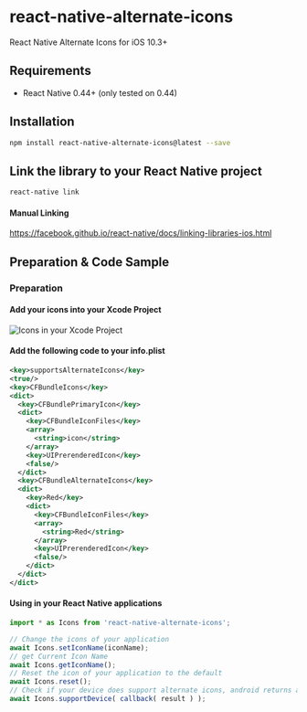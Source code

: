 # react-native-alternate-icons
React Native Alternate Icons for iOS 10.3+

## Requirements
* React Native 0.44+ (only tested on 0.44)

## Installation

```bash
npm install react-native-alternate-icons@latest --save
```

## Link the library to your React Native project

```bash
react-native link
```

#### Manual Linking

https://facebook.github.io/react-native/docs/linking-libraries-ios.html

## Preparation & Code Sample

### Preparation

#### Add your icons into your Xcode Project
![Icons in your Xcode Project](http://kamsteegsoftware.nl/react-native-alternate-icons/icons-project.png)

#### Add the following code to your info.plist
```xml
<key>supportsAlternateIcons</key>
<true/>
<key>CFBundleIcons</key>
<dict>
  <key>CFBundlePrimaryIcon</key>
  <dict>
    <key>CFBundleIconFiles</key>
    <array>
      <string>icon</string>
    </array>
    <key>UIPrerenderedIcon</key>
    <false/>
  </dict>
  <key>CFBundleAlternateIcons</key>
  <dict>
    <key>Red</key>
    <dict>
      <key>CFBundleIconFiles</key>
      <array>
        <string>Red</string>
      </array>
      <key>UIPrerenderedIcon</key>
      <false/>
    </dict>
  </dict>
</dict>
```

#### Using in your React Native applications
```js
import * as Icons from 'react-native-alternate-icons';

// Change the icons of your application
await Icons.setIconName(iconName);
// get Current Icon Name
await Icons.getIconName();
// Reset the icon of your application to the default
await Icons.reset();
// Check if your device does support alternate icons, android returns always false
await Icons.supportDevice( callback( result ) );
```
